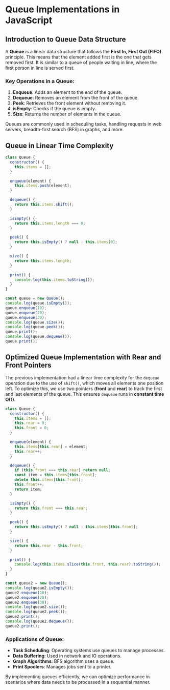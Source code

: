 # Queue Implementations in JavaScript

## Introduction to Queue Data Structure

A **Queue** is a linear data structure that follows the **First In, First Out (FIFO)** principle. This means that the element added first is the one that gets removed first. It is similar to a queue of people waiting in line, where the first person in line is served first.

### Key Operations in a Queue:
1. **Enqueue**: Adds an element to the end of the queue.
2. **Dequeue**: Removes an element from the front of the queue.
3. **Peek**: Retrieves the front element without removing it.
4. **isEmpty**: Checks if the queue is empty.
5. **Size**: Returns the number of elements in the queue.

Queues are commonly used in scheduling tasks, handling requests in web servers, breadth-first search (BFS) in graphs, and more.

## Queue in Linear Time Complexity

```javascript
class Queue {
  constructor() {
    this.items = [];
  }

  enqueue(element) {
    this.items.push(element);
  }

  dequeue() {
    return this.items.shift();
  }

  isEmpty() {
    return this.items.length === 0;
  }

  peek() {
    return this.isEmpty() ? null : this.items[0];
  }

  size() {
    return this.items.length;
  }

  print() {
    console.log(this.items.toString());
  }
}

const queue = new Queue();
console.log(queue.isEmpty());
queue.enqueue(10);
queue.enqueue(20);
queue.enqueue(30);
console.log(queue.size());
console.log(queue.peek());
queue.print();
console.log(queue.dequeue());
queue.print();
```

## Optimized Queue Implementation with Rear and Front Pointers

The previous implementation had a linear time complexity for the `dequeue` operation due to the use of `shift()`, which moves all elements one position left. To optimize this, we use two pointers (**front** and **rear**) to track the first and last elements of the queue. This ensures `dequeue` runs in **constant time O(1)**.

```javascript
class Queue {
  constructor() {
    this.items = [];
    this.rear = 0;
    this.front = 0;
  }

  enqueue(element) {
    this.items[this.rear] = element;
    this.rear++;
  }

  dequeue() {
    if (this.front === this.rear) return null;
    const item = this.items[this.front];
    delete this.items[this.front];
    this.front++;
    return item;
  }

  isEmpty() {
    return this.front === this.rear;
  }

  peek() {
    return this.isEmpty() ? null : this.items[this.front];
  }

  size() {
    return this.rear - this.front;
  }

  print() {
    console.log(this.items.slice(this.front, this.rear).toString());
  }
}

const queue2 = new Queue();
console.log(queue2.isEmpty());
queue2.enqueue(10);
queue2.enqueue(20);
queue2.enqueue(30);
console.log(queue2.size());
console.log(queue2.peek());
queue2.print();
console.log(queue2.dequeue());
queue2.print();
```

### Applications of Queue:
- **Task Scheduling**: Operating systems use queues to manage processes.
- **Data Buffering**: Used in network and IO operations.
- **Graph Algorithms**: BFS algorithm uses a queue.
- **Print Spoolers**: Manages jobs sent to a printer.

By implementing queues efficiently, we can optimize performance in scenarios where data needs to be processed in a sequential manner.
